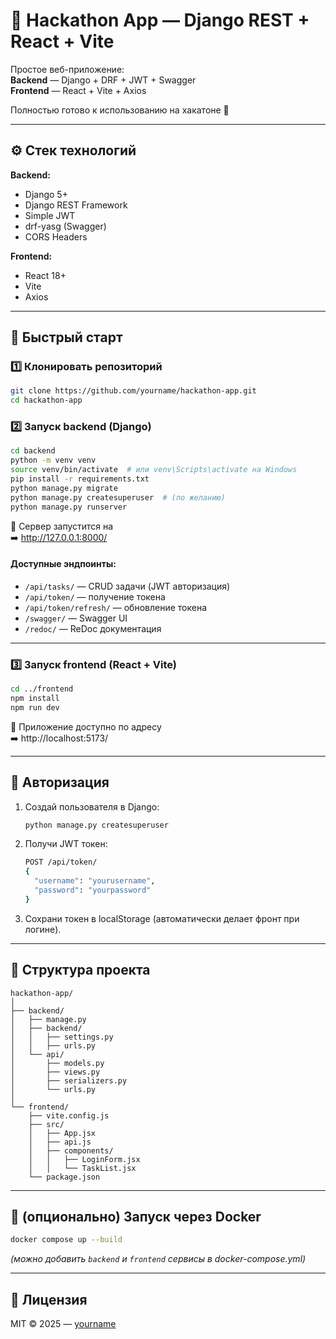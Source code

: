 # 🧠 Hackathon App — Django REST + React + Vite

Простое веб-приложение:  
**Backend** — Django + DRF + JWT + Swagger  
**Frontend** — React + Vite + Axios  

Полностью готово к использованию на хакатоне 🚀

---

## ⚙️ Стек технологий

**Backend:**
- Django 5+
- Django REST Framework
- Simple JWT
- drf-yasg (Swagger)
- CORS Headers

**Frontend:**
- React 18+
- Vite
- Axios

---

## 🚀 Быстрый старт

### 1️⃣ Клонировать репозиторий
```bash
git clone https://github.com/yourname/hackathon-app.git
cd hackathon-app
```

### 2️⃣ Запуск backend (Django)
```bash
cd backend
python -m venv venv
source venv/bin/activate  # или venv\Scripts\activate на Windows
pip install -r requirements.txt
python manage.py migrate
python manage.py createsuperuser  # (по желанию)
python manage.py runserver
```

📍 Сервер запустится на  
➡️ http://127.0.0.1:8000/

#### Доступные эндпоинты:
- `/api/tasks/` — CRUD задачи (JWT авторизация)
- `/api/token/` — получение токена
- `/api/token/refresh/` — обновление токена
- `/swagger/` — Swagger UI
- `/redoc/` — ReDoc документация

---

### 3️⃣ Запуск frontend (React + Vite)
```bash
cd ../frontend
npm install
npm run dev
```

📍 Приложение доступно по адресу  
➡️ http://localhost:5173/

---

## 🔑 Авторизация
1. Создай пользователя в Django:
   ```bash
   python manage.py createsuperuser
   ```
2. Получи JWT токен:
   ```bash
   POST /api/token/
   {
     "username": "yourusername",
     "password": "yourpassword"
   }
   ```
3. Сохрани токен в localStorage (автоматически делает фронт при логине).

---

## 📂 Структура проекта
```
hackathon-app/
│
├── backend/
│   ├── manage.py
│   ├── backend/
│   │   ├── settings.py
│   │   ├── urls.py
│   └── api/
│       ├── models.py
│       ├── views.py
│       ├── serializers.py
│       └── urls.py
│
└── frontend/
    ├── vite.config.js
    ├── src/
    │   ├── App.jsx
    │   ├── api.js
    │   ├── components/
    │   │   ├── LoginForm.jsx
    │   │   └── TaskList.jsx
    └── package.json
```

---

## 🐳 (опционально) Запуск через Docker
```bash
docker compose up --build
```
*(можно добавить `backend` и `frontend` сервисы в docker-compose.yml)*

---

## 📜 Лицензия
MIT © 2025 — [yourname](https://github.com/yourname)
